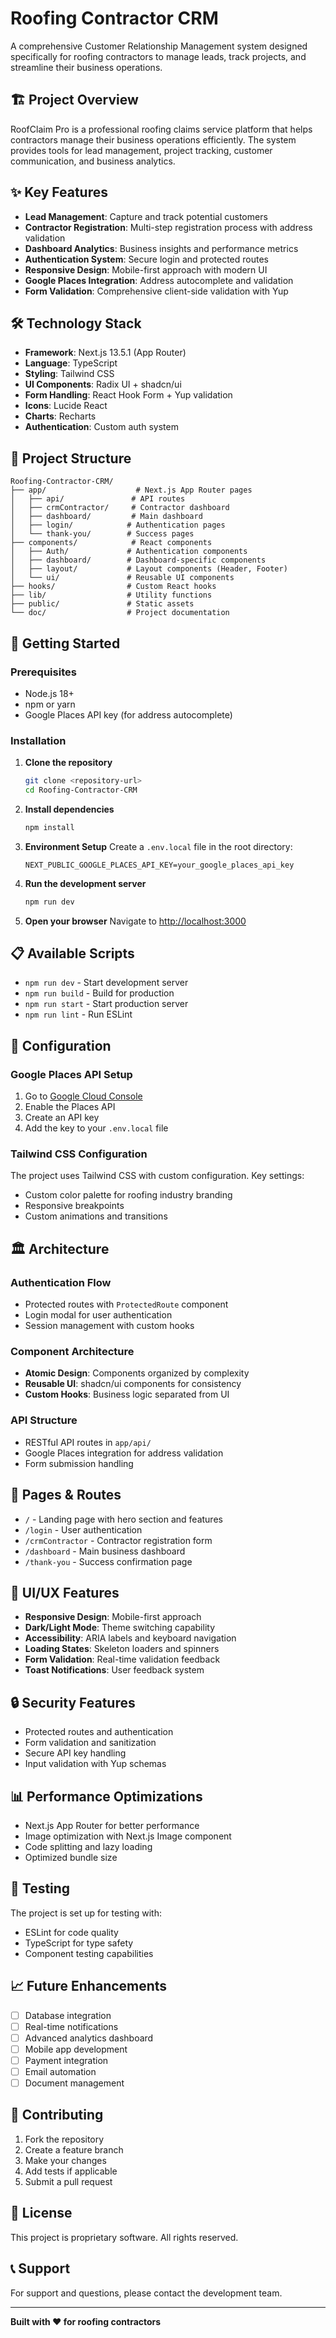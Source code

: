 # Roofing Contractor CRM

A comprehensive Customer Relationship Management system designed specifically for roofing contractors to manage leads, track projects, and streamline their business operations.

## 🏗️ Project Overview

RoofClaim Pro is a professional roofing claims service platform that helps contractors manage their business operations efficiently. The system provides tools for lead management, project tracking, customer communication, and business analytics.

## ✨ Key Features

- **Lead Management**: Capture and track potential customers
- **Contractor Registration**: Multi-step registration process with address validation
- **Dashboard Analytics**: Business insights and performance metrics
- **Authentication System**: Secure login and protected routes
- **Responsive Design**: Mobile-first approach with modern UI
- **Google Places Integration**: Address autocomplete and validation
- **Form Validation**: Comprehensive client-side validation with Yup

## 🛠️ Technology Stack

- **Framework**: Next.js 13.5.1 (App Router)
- **Language**: TypeScript
- **Styling**: Tailwind CSS
- **UI Components**: Radix UI + shadcn/ui
- **Form Handling**: React Hook Form + Yup validation
- **Icons**: Lucide React
- **Charts**: Recharts
- **Authentication**: Custom auth system

## 📁 Project Structure

```
Roofing-Contractor-CRM/
├── app/                    # Next.js App Router pages
│   ├── api/               # API routes
│   ├── crmContractor/     # Contractor dashboard
│   ├── dashboard/         # Main dashboard
│   ├── login/            # Authentication pages
│   └── thank-you/        # Success pages
├── components/            # React components
│   ├── Auth/             # Authentication components
│   ├── dashboard/        # Dashboard-specific components
│   ├── layout/           # Layout components (Header, Footer)
│   └── ui/               # Reusable UI components
├── hooks/                # Custom React hooks
├── lib/                  # Utility functions
├── public/               # Static assets
└── doc/                  # Project documentation
```

## 🚀 Getting Started

### Prerequisites

- Node.js 18+ 
- npm or yarn
- Google Places API key (for address autocomplete)

### Installation

1. **Clone the repository**
   ```bash
   git clone <repository-url>
   cd Roofing-Contractor-CRM
   ```

2. **Install dependencies**
   ```bash
   npm install
   ```

3. **Environment Setup**
   Create a `.env.local` file in the root directory:
   ```env
   NEXT_PUBLIC_GOOGLE_PLACES_API_KEY=your_google_places_api_key
   ```

4. **Run the development server**
   ```bash
   npm run dev
   ```

5. **Open your browser**
   Navigate to [http://localhost:3000](http://localhost:3000)

## 📋 Available Scripts

- `npm run dev` - Start development server
- `npm run build` - Build for production
- `npm run start` - Start production server
- `npm run lint` - Run ESLint

## 🔧 Configuration

### Google Places API Setup

1. Go to [Google Cloud Console](https://console.cloud.google.com/)
2. Enable the Places API
3. Create an API key
4. Add the key to your `.env.local` file

### Tailwind CSS Configuration

The project uses Tailwind CSS with custom configuration. Key settings:
- Custom color palette for roofing industry branding
- Responsive breakpoints
- Custom animations and transitions

## 🏛️ Architecture

### Authentication Flow
- Protected routes with `ProtectedRoute` component
- Login modal for user authentication
- Session management with custom hooks

### Component Architecture
- **Atomic Design**: Components organized by complexity
- **Reusable UI**: shadcn/ui components for consistency
- **Custom Hooks**: Business logic separated from UI

### API Structure
- RESTful API routes in `app/api/`
- Google Places integration for address validation
- Form submission handling

## 📱 Pages & Routes

- `/` - Landing page with hero section and features
- `/login` - User authentication
- `/crmContractor` - Contractor registration form
- `/dashboard` - Main business dashboard
- `/thank-you` - Success confirmation page

## 🎨 UI/UX Features

- **Responsive Design**: Mobile-first approach
- **Dark/Light Mode**: Theme switching capability
- **Accessibility**: ARIA labels and keyboard navigation
- **Loading States**: Skeleton loaders and spinners
- **Form Validation**: Real-time validation feedback
- **Toast Notifications**: User feedback system

## 🔒 Security Features

- Protected routes and authentication
- Form validation and sanitization
- Secure API key handling
- Input validation with Yup schemas

## 📊 Performance Optimizations

- Next.js App Router for better performance
- Image optimization with Next.js Image component
- Code splitting and lazy loading
- Optimized bundle size

## 🧪 Testing

The project is set up for testing with:
- ESLint for code quality
- TypeScript for type safety
- Component testing capabilities

## 📈 Future Enhancements

- [ ] Database integration
- [ ] Real-time notifications
- [ ] Advanced analytics dashboard
- [ ] Mobile app development
- [ ] Payment integration
- [ ] Email automation
- [ ] Document management

## 🤝 Contributing

1. Fork the repository
2. Create a feature branch
3. Make your changes
4. Add tests if applicable
5. Submit a pull request

## 📄 License

This project is proprietary software. All rights reserved.

## 📞 Support

For support and questions, please contact the development team.

---

**Built with ❤️ for roofing contractors**
